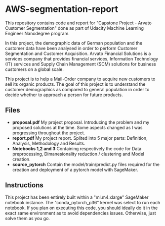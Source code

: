 # AWS-segmentation-report

This repository contains code and report for "Capstone Project - Arvato Customer Segmentation" done as part of Udacity Machine Learning Engineer Nanodegree program.

In this project, the demographic data of German population and the customer data have been analysed in order to perform Customer Segmentation and Customer Acquisition. Arvato Financial Solutions is a services company that provides financial services, Information Technology (IT) services and Supply Chain Management (SCM) solutions for business customers on a global scale.

This project is to help a Mail-Order company to acquire new customers to sell its organic products. The goal of this project is to understand the customer demographics as compared to general population in order to decide whether to approach a person for future products.

## Files 
- **proposal.pdf** My project proposal. Introducing the problem and my proposed solutions at the time. Some aspects changed as I was progressing throughout the project.
- **report.pdf** My project report. Splited into 5 major parts: Definition, Analysis, Methodology and Results.
- **Notebooks 1,2 and 3** Containing respectively the code for Data preprocessing, Dimanesionality reduction / clustering and Model creation.
- **source_pytorch** Contain the model/train/predict.py files required for the creation and deployment of a pytorch model with SageMaker.

## Instructions
This project has been entirely built within a "ml.m4.xlarge" SageMaker notebook instance. The "conda_pytorch_p36" kernel was select to run each notebook. 
If you plan on executing this code, you should ideally do it in the exact same environment as to avoid dependencies issues. Otherwise, just solve them as you go.
